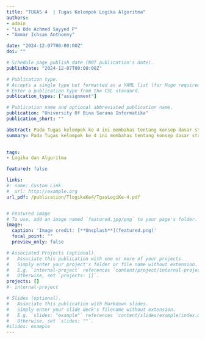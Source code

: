 ```yaml
---
title: "TUGAS 4  | Tugas Kelompok Logika Algoritma"
authors:
- admin
- "La Ode Achmed Sayyed P"
- "Ammar Ichsan Anthonny"

date: "2024-12-07T00:00:00Z"
doi: ""

# Schedule page publish date (NOT publication's date).
publishDate: "2024-12-07T00:00:00Z"

# Publication type.
# Accepts a single type but formatted as a YAML list (for Hugo requirements).
# Enter a publication type from the CSL standard.
publication_types: ["assignment"]

# Publication name and optional abbreviated publication name.
publication: "University Of Bina Sarana Informatika"
publication_short: ""

abstract: Pada Tugas kelompok ke 4 ini membahas tentang konsep dasar struktur data dan algoritma pencarian. Tuga ini terdiri dari beberapa bagian, yaitu penjelasan singkat tentang pengertian array atau larik, searching, binary searching, dan straight maxmin, penentuan algoritma pokok dari matriks yang diberikan, pembuatan program sederhana menggunakan struktur branching dan looping untuk matriks yang diberikan, penerapan teknik pencarian binary search untuk mencari bilangan pada urutan angka yang diberikan, dan pembuatan program sederhana menggunakan struktur branching dan looping untuk mencari bilangan pada urutan angka yang diberikan menggunakan teknik binary search
summary: Pada Tugas kelompok ke 4 ini membahas tentang konsep dasar struktur data dan algoritma pencarian. Tuga ini terdiri dari beberapa bagian, yaitu penjelasan singkat tentang pengertian array atau larik, searching, binary searching, dan straight maxmin, penentuan algoritma pokok dari matriks yang diberikan, pembuatan program sederhana menggunakan struktur branching dan looping untuk matriks yang diberikan, penerapan teknik pencarian binary search untuk mencari bilangan pada urutan angka yang diberikan, dan pembuatan program sederhana menggunakan struktur branching dan looping untuk mencari bilangan pada urutan angka yang diberikan menggunakan teknik binary search

  
tags:
- Logika dan Algoritma 

featured: false

links:
#- name: Custom Link
#  url: http://example.org
url_pdf: /publication/TlogikaKe4/TgasLogiKe-4.pdf


# Featured image
# To use, add an image named `featured.jpg/png` to your page's folder. 
image:
  caption: 'Image credit: [**Unsplash**](featured.png)'
  focal_point: ""
  preview_only: false

# Associated Projects (optional).
#   Associate this publication with one or more of your projects.
#   Simply enter your project's folder or file name without extension.
#   E.g. `internal-project` references `content/project/internal-project/index.md`.
#   Otherwise, set `projects: []`.
projects: []
#- internal-project

# Slides (optional).
#   Associate this publication with Markdown slides.
#   Simply enter your slide deck's filename without extension.
#   E.g. `slides: "example"` references `content/slides/example/index.md`.
#   Otherwise, set `slides: ""`.
#slides: example
---
```


